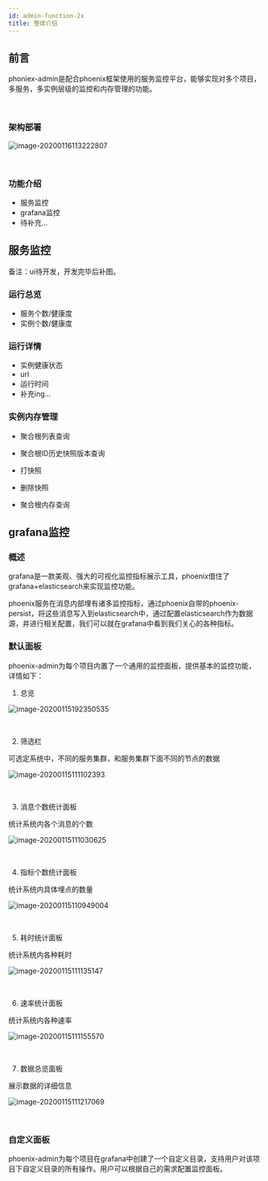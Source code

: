 ```yaml
---
id: admin-function-2x
title: 整体介绍
---
```


## 前言

phoniex-admin是配合phoenix框架使用的服务监控平台，能够实现对多个项目，多服务，多实例层级的监控和内存管理的功能。

<br/>

### 架构部署

![image-20200116113222807](assets/phoenix2.x/phoenix-admin/image-20200116113222807.png)

<br/>

### 功能介绍

* 服务监控
* grafana监控
* 待补充...



## 服务监控

备注：ui待开发，开发完毕后补图。

### 运行总览

- 服务个数/健康度
- 实例个数/健康度

### 运行详情

- 实例健康状态
- url
- 运行时间
- 补充ing...

### 实例内存管理

- 聚合根列表查询

- 聚合根ID历史快照版本查询

- 打快照

- 删除快照

- 聚合根内存查询




## grafana监控

### 概述

grafana是一款美观、强大的可视化监控指标展示工具，phoenix借住了grafana+elasticsearch来实现监控功能。

phoenix服务在消息内部埋有诸多监控指标，通过phoenix自带的phoenix-persist，将这些消息写入到elasticsearch中，通过配置elasticsearch作为数据源，并进行相关配置，我们可以就在grafana中看到我们关心的各种指标。



### 默认面板

phoenix-admin为每个项目内置了一个通用的监控面板，提供基本的监控功能，详情如下：

1. 总览

![image-20200115192350535](assets/phoenix2.x/phoenix-admin/image-20200115192350535.png)

 <br/>

2. 筛选栏

可选定系统中，不同的服务集群，和服务集群下面不同的节点的数据

![image-20200115111102393](assets/phoenix2.x/phoenix-admin/image-20200115111102393.png)

<br/>

3. 消息个数统计面板

统计系统内各个消息的个数

![image-20200115111030625](assets/phoenix2.x/phoenix-admin/image-20200115111030625.png)

<br/>

4. 指标个数统计面板

统计系统内具体埋点的数量

![image-20200115110949004](assets/phoenix2.x/phoenix-admin/image-20200115110949004.png)

<br/>

5. 耗时统计面板

统计系统内各种耗时

![image-20200115111135147](assets/phoenix2.x/phoenix-admin/image-20200115111135147.png)

<br/>

6. 速率统计面板

统计系统内各种速率

![image-20200115111155570](assets/phoenix2.x/phoenix-admin/image-20200115111155570.png)

 <br/>

7. 数据总览面板

展示数据的详细信息

![image-20200115111217069](assets/phoenix2.x/phoenix-admin/image-20200115111217069.png)

<br/>

### 自定义面板 

phoenix-admin为每个项目在grafana中创建了一个自定义目录，支持用户对该项目下自定义目录的所有操作。用户可以根据自己的需求配置监控面板。